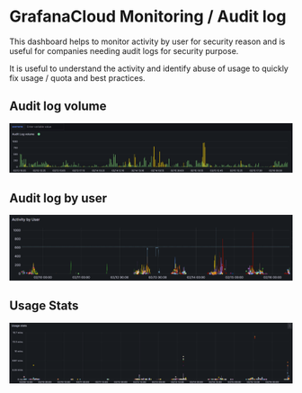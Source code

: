 # GrafanaCloud Monitoring / Audit log

This dashboard helps to monitor activity by user for security reason and is useful for companies needing audit logs for security purpose.

It is useful to understand the activity and identify abuse of usage to quickly fix usage / quota and best practices.

## Audit log volume
![Audit log volume](./1_audit_log_volume.png)

## Audit log by user
![Audit log by user](./2_audit_log_by_user.png)

## Usage Stats
![Usage Stats](./3_usage_stats.png)